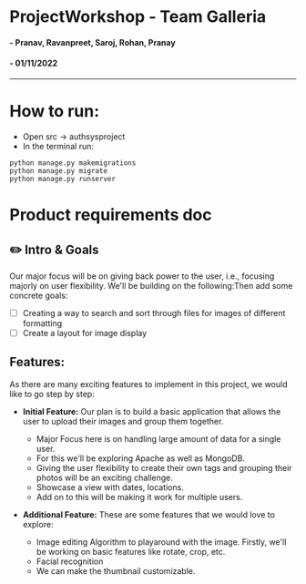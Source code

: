 # ProjectWorkshop - Team Galleria
#### - Pranav, Ravanpreet, Saroj, Rohan, Pranay
#### - 01/11/2022
---

# How to run:
- Open src -> authsysproject
- In the  terminal run:
```
python manage.py makemigrations
python manage.py migrate
python manage.py runserver
```



# Product requirements doc

##  ✏️ Intro & Goals 

Our major focus will be on giving back power to the user, i.e., focusing majorly on user flexibility.
We'll be building on the following:Then add some concrete goals:

-   [ ] Creating a way to search and sort through files for images of different formatting
-   [ ] Create a layout for image display

## Features:

As there are many exciting features to implement in this project, we would like to go step by step:

-   **Initial Feature:** Our plan is to build a basic application that allows the user to upload their images and group them together.
    -   Major Focus here is on handling large amount of data for a single user.
    -   For this we'll be exploring Apache as well as MongoDB.
    -   Giving the user flexibility to create their own tags and grouping their photos will be an exciting challenge.
    -   Showcase a view with dates, locations.
    -   Add on to this will be making it work for multiple users.
    
-   **Additional Feature:** These are some features that we would love to explore:
    -   Image editing Algorithm to playaround with the image. Firstly, we'll be working on basic features like rotate, crop, etc.
    -   Facial recognition
    -   We can make the thumbnail customizable.
